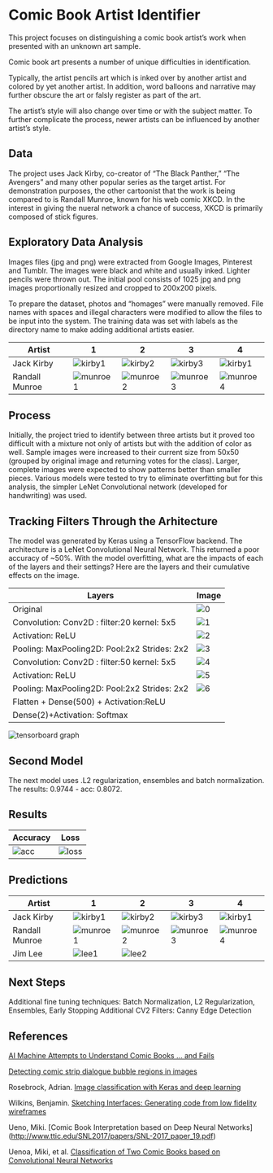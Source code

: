 # Comic Book Artist Identifier

This project focuses on distinguishing a comic book artist’s work when presented with an unknown art sample. 

Comic book art presents a number of unique difficulties in identification. 

Typically, the artist pencils art which is inked over by another artist and colored by yet another artist. In addition, word balloons and narrative may further obscure the art or falsly register as part of the art. 

The artist’s style will also change over time or with the subject matter. To further complicate the process, newer artists can be influenced by another artist’s style.


## Data
The project uses Jack Kirby, co-creator of “The Black Panther,” “The Avengers” and many other popular series as the target artist. For demonstration purposes, the other cartoonist that the work is being compared to is Randall Munroe, known for his web comic XKCD. In the interest in giving the nueral network a chance of success, XKCD is primarily composed of stick figures.


## Exploratory Data Analysis
Images files (jpg and png) were extracted from Google Images, Pinterest and Tumblr. The images were black and white and usually inked. Lighter pencils were thrown out. The initial pool consists of 1025 jpg and png images proportionally resized and cropped to 200x200 pixels.

To prepare the dataset, photos and “homages” were manually removed. File names with spaces and illegal characters were modified to allow the files to be input into the system. The training data was set with labels as the directory name to make adding additional artists easier.


| Artist  | 1  |2 |3|4 |
|---|---|---|---|---|
|Jack Kirby| ![kirby1](https://github.com/rhaussmann/ds-capstone-2/blob/master/img/kirby989.jpg) |![kirby2](https://github.com/rhaussmann/ds-capstone-2/blob/master/img/kirby1001.jpg) |![kirby3](https://github.com/rhaussmann/ds-capstone-2/blob/master/img/kirby1004.jpg) |![kirby1](https://github.com/rhaussmann/ds-capstone-2/blob/master/img/kirby1008.jpg) |
| Randall Munroe  | ![munroe1](https://github.com/rhaussmann/ds-capstone-2/blob/master/img/xkcd101.jpg)  |![munroe2](https://github.com/rhaussmann/ds-capstone-2/blob/master/img/xkcd102.jpg)  |![munroe3](https://github.com/rhaussmann/ds-capstone-2/blob/master/img/xkcd1012.jpg)  |![munroe4](https://github.com/rhaussmann/ds-capstone-2/blob/master/img/xkcd1016.jpg)  |

## Process
Initially, the project tried to identify between three artists but it proved too difficult with a mixture not only of artists but with the addition of color as well. Sample images were increased to their current size from 50x50 (grouped by original image and returning votes for the class). Larger, complete images were expected to show patterns better than smaller pieces. Various models were tested to try to eliminate overfitting but for this analysis, the simpler LeNet Convolutional network (developed for handwriting) was used.


## Tracking Filters Through the Arhitecture

The model was generated by Keras using a TensorFlow backend. The architecture is a LeNet Convolutional Neural Network. This returned a poor accuracy of ~50%. With the model overfitting, what are the impacts of each of the layers and their settings?
Here are the layers and their cumulative effects on the image.

| Layers  |  Image| 
|---|---|
| Original  |![0](https://github.com/rhaussmann/ds-capstone-2/blob/master/img/kirby989.jpg)  |
|Convolution: Conv2D : filter:20 kernel: 5x5 |![1](https://github.com/rhaussmann/ds-capstone-2/blob/master/img/f1.png)|
|Activation: ReLU |![2](https://github.com/rhaussmann/ds-capstone-2/blob/master/img/f2.png)|
|Pooling: MaxPooling2D: Pool:2x2 Strides: 2x2 |![3](https://github.com/rhaussmann/ds-capstone-2/blob/master/img/f3.png)|
|Convolution: Conv2D : filter:50 kernel: 5x5  |![4](https://github.com/rhaussmann/ds-capstone-2/blob/master/img/f4.png)|
|Activation: ReLU |![5](https://github.com/rhaussmann/ds-capstone-2/blob/master/img/f5.png)|
|Pooling: MaxPooling2D: Pool:2x2 Strides: 2x2 |![6](https://github.com/rhaussmann/ds-capstone-2/blob/master/img/f6.png)|
|Flatten + Dense(500) + Activation:ReLU||
|Dense(2)+Activation: Softmax||




![tensorboard graph](https://github.com/rhaussmann/ds-capstone-2/blob/master/img/tensorboard.png "Tensorboard Graph")


## Second Model
The next model uses .L2 regularization, ensembles and batch normalization. 
The results: 0.9744 - acc: 0.8072.

## Results

| Accuracy| Loss |
|---|---|
|![acc](https://github.com/rhaussmann/ds-capstone-2/blob/master/img/acc.png)|![loss](https://github.com/rhaussmann/ds-capstone-2/blob/master/img/loss.png)|

## Predictions

| Artist  | 1  |2 |3|4 |
|---|---|---|---|---|
|Jack Kirby| ![kirby1](https://github.com/rhaussmann/ds-capstone-2/blob/master/img/kr1.png) |![kirby2](https://github.com/rhaussmann/ds-capstone-2/blob/master/img/kr2.png) |![kirby3](https://github.com/rhaussmann/ds-capstone-2/blob/master/img/kr3.png) |![kirby1](https://github.com/rhaussmann/ds-capstone-2/blob/master/img/kr4.png) |
| Randall Munroe  | ![munroe1](https://github.com/rhaussmann/ds-capstone-2/blob/master/img/xr1.png)  |![munroe2](https://github.com/rhaussmann/ds-capstone-2/blob/master/img/xr2.png)  |![munroe3](https://github.com/rhaussmann/ds-capstone-2/blob/master/img/xr3.png)  |![munroe4](https://github.com/rhaussmann/ds-capstone-2/blob/master/img/xr4.png)  |
|Jim Lee|![lee1](https://github.com/rhaussmann/ds-capstone-2/blob/master/img/lr1.png)|![lee2](https://github.com/rhaussmann/ds-capstone-2/blob/master/img/lr2.png)|||

## Next Steps

Additional fine tuning techniques: Batch Normalization, L2 Regularization, Ensembles, Early Stopping
Additional CV2 Filters: Canny Edge Detection

## References

[AI Machine Attempts to Understand Comic Books ... and Fails](https://www.technologyreview.com/s/602973/ai-machine-attempts-to-understand-comic-books-and-fails/)

[Detecting comic strip dialogue bubble regions in images](https://stackoverflow.com/questions/34356635/detecting-comic-strip-dialogue-bubble-regions-in-images)

Rosebrock, Adrian. [Image classification with Keras and deep learning](https://www.pyimagesearch.com/2017/12/11/image-classification-with-keras-and-deep-learning/)

Wilkins, Benjamin. [Sketching Interfaces: Generating code from low fidelity wireframes](https://airbnb.design/sketching-interfaces/)

Ueno, Miki. [Comic Book Interpretation based on Deep Neural Networks] (http://www.ttic.edu/SNL2017/papers/SNL-2017_paper_19.pdf)

Uenoa, Miki, et al. [Classification of Two Comic Books based on Convolutional Neural Networks](https://gredos.usal.es/jspui/bitstream/10366/133632/1/Classification_of_Two_Comic_Books_based_.pdf)


